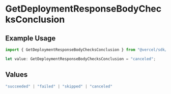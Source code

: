 # GetDeploymentResponseBodyChecksConclusion

## Example Usage

```typescript
import { GetDeploymentResponseBodyChecksConclusion } from "@vercel/sdk/models/operations/getdeployment.js";

let value: GetDeploymentResponseBodyChecksConclusion = "canceled";
```

## Values

```typescript
"succeeded" | "failed" | "skipped" | "canceled"
```